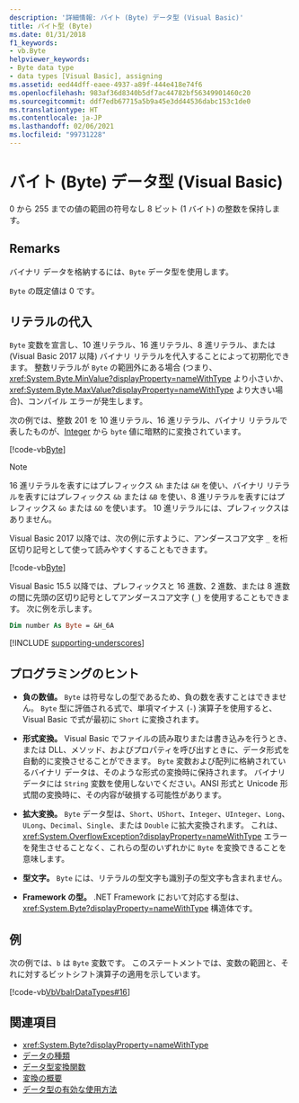 ```yaml
---
description: '詳細情報: バイト (Byte) データ型 (Visual Basic)'
title: バイト型 (Byte)
ms.date: 01/31/2018
f1_keywords:
- vb.Byte
helpviewer_keywords:
- Byte data type
- data types [Visual Basic], assigning
ms.assetid: eed44dff-eaee-4937-a89f-444e418e74f6
ms.openlocfilehash: 983af36d8340b5df7ac44782bf56349901460c20
ms.sourcegitcommit: ddf7edb67715a5b9a45e3dd44536dabc153c1de0
ms.translationtype: HT
ms.contentlocale: ja-JP
ms.lasthandoff: 02/06/2021
ms.locfileid: "99731228"
---
```

# <a name="byte-data-type-visual-basic"></a>バイト (Byte) データ型 (Visual Basic)

0 から 255 までの値の範囲の符号なし 8 ビット (1 バイト) の整数を保持します。

## <a name="remarks"></a>Remarks

バイナリ データを格納するには、`Byte` データ型を使用します。  
  
`Byte` の既定値は 0 です。

## <a name="literal-assignments"></a>リテラルの代入

`Byte` 変数を宣言し、10 進リテラル、16 進リテラル、8 進リテラル、または (Visual Basic 2017 以降) バイナリ リテラルを代入することによって初期化できます。 整数リテラルが `Byte` の範囲外にある場合 (つまり、<xref:System.Byte.MinValue?displayProperty=nameWithType> より小さいか、<xref:System.Byte.MaxValue?displayProperty=nameWithType> より大きい場合)、コンパイル エラーが発生します。

次の例では、整数 201 を 10 進リテラル、16 進リテラル、バイナリ リテラルで表したものが、[Integer](integer-data-type.md) から `byte` 値に暗黙的に変換されています。

[!code-vb[Byte](../../../../samples/snippets/visualbasic/language-reference/data-types/numeric-literals.vb#Byte)]

> [!NOTE]
> 16 進リテラルを表すにはプレフィックス `&h` または `&H` を使い、バイナリ リテラルを表すにはプレフィックス `&b` または `&B` を使い、8 進リテラルを表すにはプレフィックス `&o` または `&O` を使います。 10 進リテラルには、プレフィックスはありません。

Visual Basic 2017 以降では、次の例に示すように、アンダースコア文字 `_` を桁区切り記号として使って読みやすくすることもできます。

[!code-vb[Byte](../../../../samples/snippets/visualbasic/language-reference/data-types/numeric-literals.vb#ByteS)]  

Visual Basic 15.5 以降では、プレフィックスと 16 進数、2 進数、または 8 進数の間に先頭の区切り記号としてアンダースコア文字 (`_`) を使用することもできます。 次に例を示します。

```vb
Dim number As Byte = &H_6A
```

[!INCLUDE [supporting-underscores](../../../../includes/vb-separator-langversion.md)]

## <a name="programming-tips"></a>プログラミングのヒント

- **負の数値。** `Byte` は符号なしの型であるため、負の数を表すことはできません。 `Byte` 型に評価される式で、単項マイナス (`-`) 演算子を使用すると、Visual Basic で式が最初に `Short` に変換されます。
  
- **形式変換。** Visual Basic でファイルの読み取りまたは書き込みを行うとき、または DLL、メソッド、およびプロパティを呼び出すときに、データ形式を自動的に変換させることができます。 `Byte` 変数および配列に格納されているバイナリ データは、そのような形式の変換時に保持されます。 バイナリ データには `String` 変数を使用しないでください。ANSI 形式と Unicode 形式間の変換時に、その内容が破損する可能性があります。

- **拡大変換。** `Byte` データ型は、`Short`、`UShort`、`Integer`、`UInteger`、`Long`、`ULong`、`Decimal`、`Single`、または `Double` に拡大変換されます。 これは、<xref:System.OverflowException?displayProperty=nameWithType> エラーを発生させることなく、これらの型のいずれかに `Byte` を変換できることを意味します。
  
- **型文字。** `Byte` には、リテラルの型文字も識別子の型文字も含まれません。

- **Framework の型。** .NET Framework において対応する型は、<xref:System.Byte?displayProperty=nameWithType> 構造体です。

## <a name="example"></a>例

 次の例では、`b` は `Byte` 変数です。 このステートメントでは、変数の範囲と、それに対するビットシフト演算子の適用を示しています。

 [!code-vb[VbVbalrDataTypes#16](~/samples/snippets/visualbasic/VS_Snippets_VBCSharp/VbVbalrDataTypes/VB/Class1.vb#16)]  

## <a name="see-also"></a>関連項目

- <xref:System.Byte?displayProperty=nameWithType>
- [データの種類](index.md)
- [データ型変換関数](../functions/type-conversion-functions.md)
- [変換の概要](../keywords/conversion-summary.md)
- [データ型の有効な使用方法](../../programming-guide/language-features/data-types/efficient-use-of-data-types.md)
